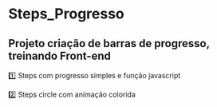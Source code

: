 # Steps_Progresso

## Projeto criação de barras de progresso, treinando Front-end

:one: Steps com progresso simples e função javascript

:two: Steps circle com animação colorida
